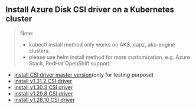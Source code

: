 ## Install Azure Disk CSI driver on a Kubernetes cluster
> Note: 
>  - kubectl install method only works on AKS, capz, aks-engine clusters.
>  - please use helm install method for more customization, e.g. Azure Stack, RedHat OpenShift support.
> 
 - [install CSI driver master version](./install-csi-driver-master.md)(only for testing purpose)
 - [install v1.31.2 CSI driver](./install-csi-driver-v1.31.2.md)
 - [install v1.30.3 CSI driver](./install-csi-driver-v1.30.3.md)
 - [install v1.29.8 CSI driver](./install-csi-driver-v1.29.8.md)
 - [install v1.28.10 CSI driver](./install-csi-driver-v1.28.10.md)
